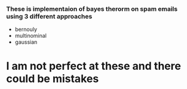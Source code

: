 ### These is implementaion of bayes therorm on spam emails using 3 different approaches
- bernouly
- multinominal
- gaussian

# I am not perfect at these and there could be mistakes